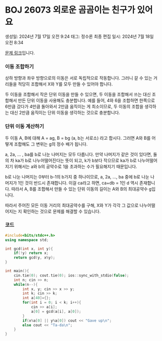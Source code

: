 # BOJ 26073 외로운 곰곰이는 친구가 있어요

생성일: 2024년 7월 17일 오전 9:24
태그: 정수론
최종 편집 일시: 2024년 7월 18일 오전 8:34

[문제 링크](http://boj.kr/26073)입니다.

### 이동 조합하기

상하 방향과 좌우 방향으로의 이동은 서로 독립적으로 작동합니다. 그러니 갈 수 있는 거리들을 적당히 조합해서 X와 Y를 모두 만들 수 있어야 합니다.

두 이동을 조합해서 작은 단위 이동을 만들 수 있으면, 두 이동을 조합해서 쓰는 대신 조합해서 만든 단위 이동을 사용해도 충분합니다. 예를 들어, 4와 6을 조합하면 한쪽으로 6만큼 갔다가 4만큼 돌아와서 2만큼 움직이는 게 최소이므로, 두 이동의 조합을 생각하는 대신 2만큼 움직이는 단위 이동을 생각하는 것으로 충분합니다.

### 단위 이동 계산하기

두 이동 A, B에 대해 A = ag, B = bg (a, b는 서로소) 라고 합시다. 그러면 A와 B를 어떻게 조합해도 그 변위는 g의 정수 배가 됩니다.

a, 2a, … , ba를 b로 나눈 나머지는 모두 다릅니다. 만약 나머지가 같은 것이 있다면, 둘의 차 ka가 b로 나누어떨어진다는 뜻이 되고, k가 b보다 작으므로 ka가 b로 나누어떨어지기 위해서는 a와 b의 공약수로 1을 초과하는 수가 필요해지기 때문입니다.

b로 나눈 나머지는 0부터 b-1의 b가지 중 하나이므로, a, 2a, …, ba 중에 b로 나눈 나머지가 1인 것이 반드시 존재합니다. 이걸 ca라고 하면, ca+db = 1인 d 역시 존재합니다. 따라서 A, B를 조합해서 만들 수 있는 단위 이동의 길이는 A와 B의 최대공약수 g입니다.

따라서 주어진 모든 이동 거리의 최대공약수를 구해, X와 Y가 각각 그 값으로 나누어떨어지는 지 확인하는 것으로 문제를 해결할 수 있습니다.

### 코드

```cpp
#include<bits/stdc++.h>
using namespace std;

int gcd(int x, int y){
	if(!y) return x;
	return gcd(y, x%y);
}

int main(){
	cin.tie(0); cout.tie(0); ios::sync_with_stdio(false);
	int n; cin >> n;
	while(n--){
		int x, y; cin >> x >> y;
		int k; cin >> k;
		int a[40]={};
		for(int i = 0; i < k; i++){
			cin >> a[i];
			a[0] = gcd(a[i], a[0]);
		}
		if(x%a[0] || y%a[0]) cout << "Gave up\n";
		else cout << "Ta-da\n";
	}
}
```